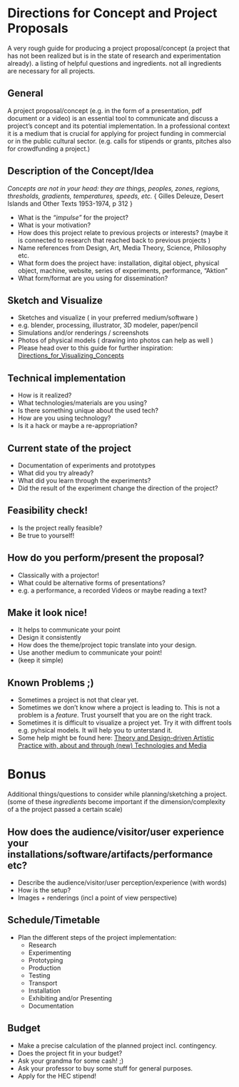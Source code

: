 # Directions for Concept and Project Proposals

A very rough guide for producing a project proposal/concept (a project that has not been realized but is in the state of research and experimentation already). a listing of helpful questions and ingredients.
not all ingredients are necessary for all projects. 

## General

A project proposal/concept (e.g. in the form of a presentation, pdf document or a video) is an essential tool to communicate and discuss a project’s concept and its potential implementation. In a professional context it is a medium that is crucial for applying for project funding in commercial or in the public cultural sector. (e.g. calls for stipends or grants, pitches also for crowdfunding a project.)

## Description of the Concept/Idea

*Concepts are not in your head: they are things, peoples, zones, regions, thresholds, gradients, temperatures, speeds, etc.*
{ Gilles Deleuze, Desert Islands and Other Texts 1953-1974, p 312 } 

- What is the *“impulse”* for the project?
- What is your motivation?
- How does this project relate to previous projects or interests? (maybe it is connected to research that reached back to previous projects )
- Name references from Design, Art, Media Theory, Science, Philosophy etc.
- What form does the project have: installation, digital object, physical object, machine, website, series of experiments, performance, “Aktion”
- What form/format are you using for dissemination? 

## Sketch and Visualize

- Sketches and visualize ( in your preferred medium/software )
- e.g. blender, processing, illustrator, 3D modeler, paper/pencil
- Simulations and/or renderings / screenshots
- Photos of physical models ( drawing into photos can help as well )
- Please head over to this guide for further inspiration: [Directions_for_Visualizing_Concepts](https://github.com/digitalmediabremen/documents/blob/master/Directions_for_Visualizing_Concepts.md)

## Technical implementation

- How is it realized?
- What technologies/materials are you using?
- Is there something unique about the used tech?
- How are you using technology?
- Is it a hack or maybe a re-appropriation?

## Current state of the project

- Documentation of experiments and prototypes
- What did you try already?
- What did you learn through the experiments?
- Did the result of the experiment change the direction of the project?

## Feasibility check!

- Is the project really feasible?
- Be true to yourself!

## How do you perform/present the proposal?

- Classically with a projector!
- What could be alternative forms of presentations?
- e.g. a performance, a recorded Videos or maybe reading a text?

## Make it look nice!

- It helps to communicate your point
- Design it consistently
- How does the theme/project topic translate into your design.
- Use another medium to communicate your point!
- (keep it simple)

## Known Problems ;)

- Sometimes a project is not that clear yet. 
- Sometimes we don’t know where a project is leading to. This is not a problem is a *feature*. Trust yourself that you are on the right track.
- Sometimes it is difficult to visualize a project yet. Try it with diffrent tools e.g. pyhsical models. It will help you to unterstand it.
- Some help might be found here: [Theory and Design-driven Artistic Practice with, about and through (new) Technologies and Media](https://docs.google.com/document/d/1uwNdwLStjFsURw0eKTtNJv-CyWoTwwJ08jGdl2DszSw/edit)

# Bonus

Additional things/questions to consider while planning/sketching a project. (some of these *ingredients* become important if the dimension/complexity of a
the project passed a certain scale) 


## How does the audience/visitor/user experience your installations/software/artifacts/performance etc?

- Describe the audience/visitor/user perception/experience (with words)
- How is the setup?
- Images + renderings (incl a point of view perspective)

## Schedule/Timetable

- Plan the different steps of the project implementation:
  - Research
  - Experimenting
  - Prototyping
  - Production
  - Testing
  - Transport
  - Installation
  - Exhibiting and/or Presenting
  - Documentation

## Budget

- Make a precise calculation of the planned project incl. contingency.
- Does the project fit in your budget?
- Ask your grandma for some cash! ;)
- Ask your professor to buy some stuff for general purposes.
- Apply for the HEC stipend!

